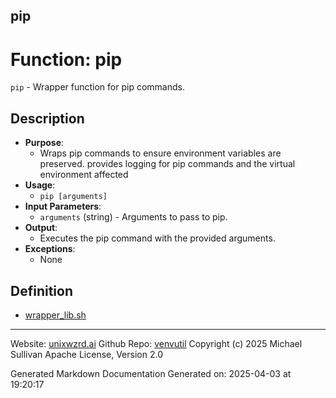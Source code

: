 ## pip
# Function: pip
`pip` - Wrapper function for pip commands.
## Description
- **Purpose**:
  - Wraps pip commands to ensure environment variables are preserved. provides logging
    for pip commands and the virtual environment affected
- **Usage**:
  - `pip [arguments]`
- **Input Parameters**:
  - `arguments` (string) - Arguments to pass to pip.
- **Output**:
  - Executes the pip command with the provided arguments.
- **Exceptions**:
  - None

## Definition 

* [wrapper_lib.sh](../wrapper_lib_sh.md)
---

Website: [unixwzrd.ai](https://unixwzrd.ai)
Github Repo: [venvutil](https://github.com/unixwzrd/venvutil)
Copyright (c) 2025 Michael Sullivan
Apache License, Version 2.0

Generated Markdown Documentation
Generated on: 2025-04-03 at 19:20:17
